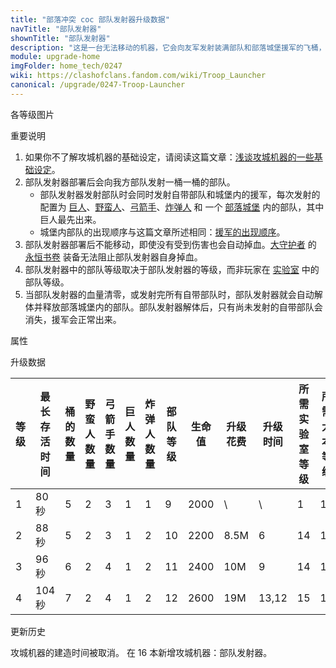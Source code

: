 ```yaml
---
title: "部落冲突 coc 部队发射器升级数据"
navTitle: "部队发射器"
shownTitle: "部队发射器"
description: "这是一台无法移动的机器，它会向友军发射装满部队和部落城堡援军的飞桶，为他们提供支援。每个飞桶可容纳多个单位，包括一个部落城堡援军。飞桶数量有限，一定要充分发挥它们的作用！"
module: upgrade-home
imgFolder: home_tech/0247
wiki: https://clashofclans.fandom.com/wiki/Troop_Launcher
canonical: /upgrade/0247-Troop-Launcher
---
```


<UnitInfo :folder="$frontmatter.imgFolder" imgSrc="Troop_Launcher_info.png" :imgAlt="$frontmatter.navTitle" :description="$frontmatter.description" />

<SmallTitle>各等级图片</SmallTitle>

<Panel>
    <UnitImgGroup :folder="$frontmatter.imgFolder">
        <UnitImg imgTitle="1 级" imgSrc="Troop_Launcher1.png" />
        <UnitImg imgTitle="2 级" imgSrc="Troop_Launcher2.png" />
        <UnitImg imgTitle="3 级" imgSrc="Troop_Launcher3.png" />
        <UnitImg imgTitle="4 级" imgSrc="Troop_Launcher4.png" />
    </UnitImgGroup>
</Panel>

<SmallTitle>重要说明</SmallTitle>

1. 如果你不了解攻城机器的基础设定，请阅读这篇文章：[浅谈攻城机器的一些基础设定](/p/6912)。
2. 部队发射器部署后会向我方部队发射一桶一桶的部队。
    - 部队发射器发射部队时会同时发射自带部队和城堡内的援军，每次发射的配置为 [巨人](/upgrade/0002-Giant)、[野蛮人](/upgrade/0000-Barbarian)、[弓箭手](/upgrade/0001-Archer)、[炸弹人](/upgrade/0004-Wall-Breaker) 和 一个 [部落城堡](/upgrade/0407-Clan-Castle) 内的部队，其中巨人最先出来。
    - 城堡内部队的出现顺序与这篇文章所述相同：[援军的出现顺序](/p/593)。
3. 部队发射器部署后不能移动，即使没有受到伤害也会自动掉血。[大守护者](/upgrade/0202-Grand-Warden) 的 [永恒书卷](/upgrade/0780-Eternal-Tome) 装备无法阻止部队发射器自身掉血。
5. 部队发射器中的部队等级取决于部队发射器的等级，而非玩家在 [实验室](/upgrade/0483-Laboratory) 中的部队等级。
6. 当部队发射器的血量清零，或发射完所有自带部队时，部队发射器就会自动解体并释放部落城堡内的部队。部队发射器解体后，只有尚未发射的自带部队会消失，援军会正常出来。

<SmallTitle>属性</SmallTitle>

<UnitProperties>
    <UnitProperty pKey="作用方式" pValue="给进攻方投放增援部队" />
    <UnitProperty pKey="作用目标" pValue="最近的进攻方部队" />
    <UnitProperty pKey="最远投放距离" pValue="未知" />
    <UnitProperty pKey="投放速度" pValue="6 秒/次" />
    <UnitProperty pKey="移动速度" pValue="0 (无法移动)" />
    <UnitProperty pKey="所需攻城机器工坊等级" pValue="8" />
    <UnitProperty pKey="所需大本等级" pValue="16" />
    <UnitProperty pKey="建造时间" pValue="无" trainingSystem="2025" />
    <UnitProperty pKey="捐赠费用" pValue="15,15,45000,Elixir" :isDonationCost="true" />
</UnitProperties>

<SmallTitle>升级数据</SmallTitle>

<script setup>
const tableExtraInfo = [
    {
        "column": 9,
        "type": "cost",
        "gpClass": "research",
        "icon": "Elixir"
    },
    {
        "column": 10,
        "type": "time",
        "gpClass": "research"
    }
];
</script>

<UnitTable :tableExtraInfo="tableExtraInfo">

| 等级 |最长<br>存活时间|桶的<br>数量|野蛮人<br>数量|弓箭手<br>数量|巨人<br>数量|炸弹人<br>数量|部队<br>等级| 生命值|升级花费| 升级时间|所需<br>实验室等级|所需<br>大本等级|
|  --- |      ---      |    ---    |     ---     |     ---     |    ---     |     ---     |    ---    | ---- |  ----  |  ----  |       ---       |      ---      |
|   1  |     80 秒     |     5     |      2      |      3      |     1      |      1      |      9    | 2000 |     \  |    \   |          1      |       16      |
|   2  |     88 秒     |     5     |      2      |      3      |     1      |      2      |     10    | 2200 |  8.5M  |    6   |         14      |       16      |
|   3  |     96 秒     |     6     |      2      |      4      |     1      |      2      |     11    | 2400 |   10M  |    9   |         14      |       16      |
|   4  |    104 秒     |     7     |      2      |      4      |     1      |      2      |     12    | 2600 |   19M  |  13,12 |         15      |       17      |
</UnitTable>

<SmallTitle>更新历史</SmallTitle>

<Timeline>
    <TimelineItem date="2025/03/27">
        <TimelineRow>攻城机器的建造时间被取消。</TimelineRow>
    </TimelineItem>
    <TimelineItem date="2025/02/10">
        <TimelineRow>在 16 本新增攻城机器：部队发射器。</TimelineRow>
    </TimelineItem>
    <TimelineItem :historyBottom="true" />
</Timeline>